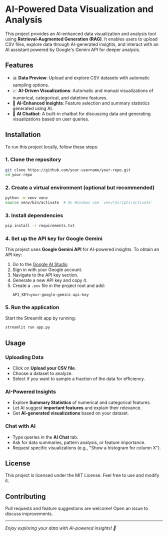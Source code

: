 # AI-Powered Data Visualization and Analysis

This project provides an AI-enhanced data visualization and analysis tool using **Retrieval-Augmented Generation (RAG)**. It enables users to upload CSV files, explore data through AI-generated insights, and interact with an AI assistant powered by Google's Gemini API for deeper analysis.

## Features
- 📊 **Data Preview**: Upload and explore CSV datasets with automatic sampling options.
- 📈 **AI-Driven Visualizations**: Automatic and manual visualizations of numerical, categorical, and datetime features.
- 🤖 **AI-Enhanced Insights**: Feature selection and summary statistics generated using AI.
- 💬 **AI Chatbot**: A built-in chatbot for discussing data and generating visualizations based on user queries.

## Installation
To run this project locally, follow these steps:

### 1. Clone the repository
```bash
git clone https://github.com/your-username/your-repo.git
cd your-repo
```

### 2. Create a virtual environment (optional but recommended)
```bash
python -m venv venv
source venv/bin/activate  # On Windows use `venv\Scripts\activate`
```

### 3. Install dependencies
```bash
pip install -r requirements.txt
```

### 4. Set up the API key for Google Gemini
This project uses **Google Gemini API** for AI-powered insights. To obtain an API key:

1. Go to the [Google AI Studio](https://aistudio.google.com/)
2. Sign in with your Google account.
3. Navigate to the API key section.
4. Generate a new API key and copy it.
5. Create a `.env` file in the project root and add:
   ```
   API_KEY=your-google-gemini-api-key
   ```

### 5. Run the application
Start the Streamlit app by running:
```bash
streamlit run app.py
```

## Usage
### Uploading Data
- Click on **Upload your CSV file**.
- Choose a dataset to analyze.
- Select if you want to sample a fraction of the data for efficiency.

### AI-Powered Insights
- Explore **Summary Statistics** of numerical and categorical features.
- Let AI suggest **important features** and explain their relevance.
- Get **AI-generated visualizations** based on your dataset.

### Chat with AI
- Type queries in the **AI Chat** tab.
- Ask for data summaries, pattern analysis, or feature importance.
- Request specific visualizations (e.g., "Show a histogram for column X").

## License
This project is licensed under the MIT License. Feel free to use and modify it.

## Contributing
Pull requests and feature suggestions are welcome! Open an issue to discuss improvements.

---
_Enjoy exploring your data with AI-powered insights! 🚀_

